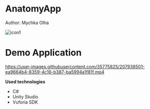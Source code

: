 # AnatomyApp
Author: Mychka Olha

![icon1](https://user-images.githubusercontent.com/35775825/207937649-29ba8d5f-706c-4a7f-9306-769540dd83dd.png)

# Demo Application

https://user-images.githubusercontent.com/35775825/207938501-ea9664b4-8359-4c16-b387-ba5994a1f81f.mp4

**Used technologies**
- C#
- Unity Studio
- Vuforia SDK

